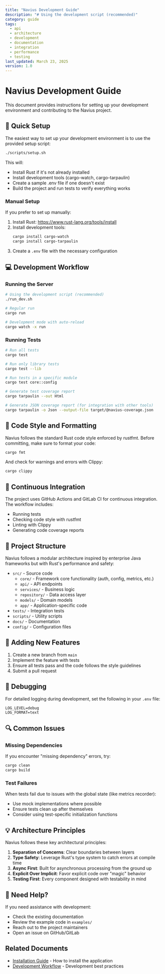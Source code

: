 ```yaml
---
title: "Navius Development Guide"
description: "# Using the development script (recommended)"
category: guide
tags:
  - api
  - architecture
  - development
  - documentation
  - integration
  - performance
  - testing
last_updated: March 23, 2025
version: 1.0
---
```

# Navius Development Guide

This document provides instructions for setting up your development environment and contributing to the Navius project.

## 🚀 Quick Setup

The easiest way to set up your development environment is to use the provided setup script:

```sh
./scripts/setup.sh
```

This will:
- Install Rust if it's not already installed
- Install development tools (cargo-watch, cargo-tarpaulin)
- Create a sample .env file if one doesn't exist
- Build the project and run tests to verify everything works

### Manual Setup

If you prefer to set up manually:

1. Install Rust: https://www.rust-lang.org/tools/install
2. Install development tools:
   ```sh
   cargo install cargo-watch
   cargo install cargo-tarpaulin
   ```
3. Create a `.env` file with the necessary configuration

## 💻 Development Workflow

### Running the Server

```sh
# Using the development script (recommended)
./run_dev.sh

# Regular run
cargo run

# Development mode with auto-reload
cargo watch -x run
```

### Running Tests

```sh
# Run all tests
cargo test

# Run only library tests
cargo test --lib

# Run tests in a specific module
cargo test core::config

# Generate test coverage report
cargo tarpaulin --out Html

# Generate JSON coverage report (for integration with other tools)
cargo tarpaulin -o Json --output-file target/@navius-coverage.json
```

## 📐 Code Style and Formatting

Navius follows the standard Rust code style enforced by rustfmt. Before committing, make sure to format your code:

```sh
cargo fmt
```

And check for warnings and errors with Clippy:

```sh
cargo clippy
```

## 🔄 Continuous Integration

The project uses GitHub Actions and GitLab CI for continuous integration. The workflow includes:
- Running tests
- Checking code style with rustfmt
- Linting with Clippy
- Generating code coverage reports

## 📁 Project Structure

Navius follows a modular architecture inspired by enterprise Java frameworks but with Rust's performance and safety:

- `src/` - Source code
  - `core/` - Framework core functionality (auth, config, metrics, etc.)
  - `api/` - API endpoints
  - `services/` - Business logic 
  - `repository/` - Data access layer
  - `models/` - Domain models
  - `app/` - Application-specific code
- `tests/` - Integration tests
- `scripts/` - Utility scripts
- `docs/` - Documentation
- `config/` - Configuration files

## 🧩 Adding New Features

1. Create a new branch from `main`
2. Implement the feature with tests
3. Ensure all tests pass and the code follows the style guidelines
4. Submit a pull request

## 🐛 Debugging

For detailed logging during development, set the following in your `.env` file:

```
LOG_LEVEL=debug
LOG_FORMAT=text
```

## 🔍 Common Issues

### Missing Dependencies

If you encounter "missing dependency" errors, try:

```sh
cargo clean
cargo build
```

### Test Failures

When tests fail due to issues with the global state (like metrics recorder):
- Use mock implementations where possible
- Ensure tests clean up after themselves
- Consider using test-specific initialization functions

## 💡 Architecture Principles

Navius follows these key architectural principles:

1. **Separation of Concerns**: Clear boundaries between layers
2. **Type Safety**: Leverage Rust's type system to catch errors at compile time
3. **Async First**: Built for asynchronous processing from the ground up
4. **Explicit Over Implicit**: Favor explicit code over "magic" behavior
5. **Testing First**: Every component designed with testability in mind

## 🤝 Need Help?

If you need assistance with development:
- Check the existing documentation
- Review the example code in `examples/`
- Reach out to the project maintainers
- Open an issue on GitHub/GitLab 

## Related Documents
- [Installation Guide](../../01_getting_started/installation.md) - How to install the application
- [Development Workflow](development-workflow.md) - Development best practices

